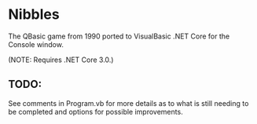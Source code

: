 # Nibbles

The QBasic game from 1990 ported to VisualBasic .NET Core for the Console window.

(NOTE: Requires .NET Core 3.0.)

## TODO:

See comments in Program.vb for more details as to what is still needing to be completed and options for possible improvements.
